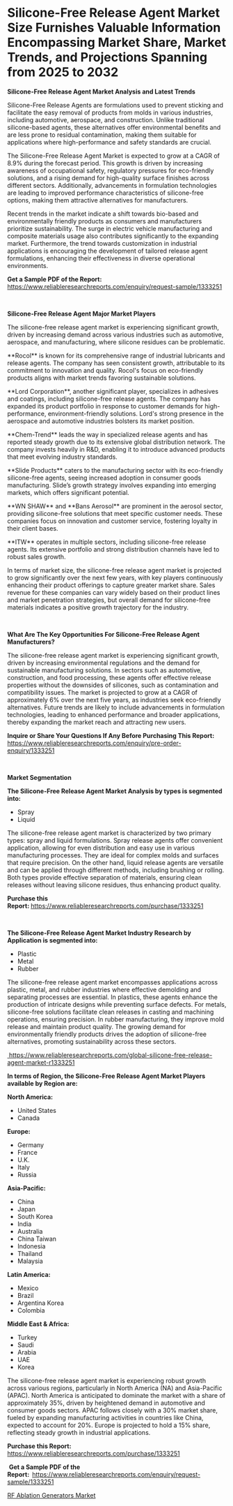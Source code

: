 <p><h1>Silicone-Free Release Agent Market Size Furnishes Valuable Information Encompassing Market Share, Market Trends, and Projections Spanning from 2025 to 2032</h1></p><p><strong>Silicone-Free Release Agent Market Analysis and Latest Trends</strong></p>
<p><p>Silicone-Free Release Agents are formulations used to prevent sticking and facilitate the easy removal of products from molds in various industries, including automotive, aerospace, and construction. Unlike traditional silicone-based agents, these alternatives offer environmental benefits and are less prone to residual contamination, making them suitable for applications where high-performance and safety standards are crucial.</p><p>The Silicone-Free Release Agent Market is expected to grow at a CAGR of 8.9% during the forecast period. This growth is driven by increasing awareness of occupational safety, regulatory pressures for eco-friendly solutions, and a rising demand for high-quality surface finishes across different sectors. Additionally, advancements in formulation technologies are leading to improved performance characteristics of silicone-free options, making them attractive alternatives for manufacturers.</p><p>Recent trends in the market indicate a shift towards bio-based and environmentally friendly products as consumers and manufacturers prioritize sustainability. The surge in electric vehicle manufacturing and composite materials usage also contributes significantly to the expanding market. Furthermore, the trend towards customization in industrial applications is encouraging the development of tailored release agent formulations, enhancing their effectiveness in diverse operational environments.</p></p>
<p><strong>Get a Sample PDF of the Report:&nbsp;</strong> <a href="https://www.reliableresearchreports.com/enquiry/request-sample/1333251?utm_campaign=3255&utm_medium=2&utm_source=Github&utm_content=ia&utm_term=24032025&utm_id=silicone-free-release-agent">https://www.reliableresearchreports.com/enquiry/request-sample/1333251</a></p>
<p>&nbsp;</p>
<p><strong>Silicone-Free Release Agent Major Market Players</strong></p>
<p><p>The silicone-free release agent market is experiencing significant growth, driven by increasing demand across various industries such as automotive, aerospace, and manufacturing, where silicone residues can be problematic.</p><p>**Rocol** is known for its comprehensive range of industrial lubricants and release agents. The company has seen consistent growth, attributable to its commitment to innovation and quality. Rocol's focus on eco-friendly products aligns with market trends favoring sustainable solutions.</p><p>**Lord Corporation**, another significant player, specializes in adhesives and coatings, including silicone-free release agents. The company has expanded its product portfolio in response to customer demands for high-performance, environment-friendly solutions. Lord's strong presence in the aerospace and automotive industries bolsters its market position.</p><p>**Chem-Trend** leads the way in specialized release agents and has reported steady growth due to its extensive global distribution network. The company invests heavily in R&D, enabling it to introduce advanced products that meet evolving industry standards. </p><p>**Slide Products** caters to the manufacturing sector with its eco-friendly silicone-free agents, seeing increased adoption in consumer goods manufacturing. Slide’s growth strategy involves expanding into emerging markets, which offers significant potential.</p><p>**WN SHAW** and **Bans Aerosol** are prominent in the aerosol sector, providing silicone-free solutions that meet specific customer needs. These companies focus on innovation and customer service, fostering loyalty in their client bases.</p><p>**ITW** operates in multiple sectors, including silicone-free release agents. Its extensive portfolio and strong distribution channels have led to robust sales growth.</p><p>In terms of market size, the silicone-free release agent market is projected to grow significantly over the next few years, with key players continuously enhancing their product offerings to capture greater market share. Sales revenue for these companies can vary widely based on their product lines and market penetration strategies, but overall demand for silicone-free materials indicates a positive growth trajectory for the industry.</p></p>
<p>&nbsp;</p>
<p><strong>What Are The Key Opportunities For Silicone-Free Release Agent Manufacturers?</strong></p>
<p><p>The silicone-free release agent market is experiencing significant growth, driven by increasing environmental regulations and the demand for sustainable manufacturing solutions. In sectors such as automotive, construction, and food processing, these agents offer effective release properties without the downsides of silicones, such as contamination and compatibility issues. The market is projected to grow at a CAGR of approximately 6% over the next five years, as industries seek eco-friendly alternatives. Future trends are likely to include advancements in formulation technologies, leading to enhanced performance and broader applications, thereby expanding the market reach and attracting new users.</p></p>
<p><strong>Inquire or Share Your Questions If Any Before Purchasing This Report:</strong> <a href="https://www.reliableresearchreports.com/enquiry/pre-order-enquiry/1333251?utm_campaign=3255&utm_medium=2&utm_source=Github&utm_content=ia&utm_term=24032025&utm_id=silicone-free-release-agent">https://www.reliableresearchreports.com/enquiry/pre-order-enquiry/1333251</a></p>
<p>&nbsp;</p>
<p><strong>Market Segmentation</strong></p>
<p><strong>The Silicone-Free Release Agent Market Analysis by types is segmented into:</strong></p>
<p><ul><li>Spray</li><li>Liquid</li></ul></p>
<p><p>The silicone-free release agent market is characterized by two primary types: spray and liquid formulations. Spray release agents offer convenient application, allowing for even distribution and easy use in various manufacturing processes. They are ideal for complex molds and surfaces that require precision. On the other hand, liquid release agents are versatile and can be applied through different methods, including brushing or rolling. Both types provide effective separation of materials, ensuring clean releases without leaving silicone residues, thus enhancing product quality.</p></p>
<p><strong>Purchase this Report:&nbsp;</strong><a href="https://www.reliableresearchreports.com/purchase/1333251?utm_campaign=3255&utm_medium=2&utm_source=Github&utm_content=ia&utm_term=24032025&utm_id=silicone-free-release-agent">https://www.reliableresearchreports.com/purchase/1333251</a></p>
<p>&nbsp;</p>
<p><strong>The Silicone-Free Release Agent Market Industry Research by Application is segmented into:</strong></p>
<p><ul><li>Plastic</li><li>Metal</li><li>Rubber</li></ul></p>
<p><p>The silicone-free release agent market encompasses applications across plastic, metal, and rubber industries where effective demolding and separating processes are essential. In plastics, these agents enhance the production of intricate designs while preventing surface defects. For metals, silicone-free solutions facilitate clean releases in casting and machining operations, ensuring precision. In rubber manufacturing, they improve mold release and maintain product quality. The growing demand for environmentally friendly products drives the adoption of silicone-free alternatives, promoting sustainability across these sectors.</p></p>
<p><a href="https://www.reliableresearchreports.com/global-silicone-free-release-agent-market-r1333251?utm_campaign=3255&utm_medium=2&utm_source=Github&utm_content=ia&utm_term=24032025&utm_id=silicone-free-release-agent">&nbsp;https://www.reliableresearchreports.com/global-silicone-free-release-agent-market-r1333251</a></p>
<p><strong>In terms of Region, the Silicone-Free Release Agent Market Players available by Region are:</strong></p>
<p>
    <p> <strong> North America: </strong>
        <ul>
            <li>United States</li>
            <li>Canada</li>
        </ul>
        </p> 
    <p> <strong> Europe: </strong>
        <ul>
            <li>Germany</li>
            <li>France</li>
            <li>U.K.</li>
            <li>Italy</li>
            <li>Russia</li>
        </ul>
        </p> 
    <p> <strong> Asia-Pacific: </strong>
        <ul>
            <li>China</li>
            <li>Japan</li>
            <li>South Korea</li>
            <li>India</li>
            <li>Australia</li>
            <li>China Taiwan</li>
            <li>Indonesia</li>
            <li>Thailand</li>
            <li>Malaysia</li>
        </ul>
        </p> 
    <p> <strong> Latin America: </strong>
        <ul>
            <li>Mexico</li>
            <li>Brazil</li>
            <li>Argentina Korea</li>
            <li>Colombia</li>
        </ul>
        </p> 
    <p> <strong> Middle East & Africa: </strong>
        <ul>
            <li>Turkey</li>
            <li>Saudi</li>
            <li>Arabia</li>
            <li>UAE</li>
            <li>Korea</li>
        </ul>
    </p>
    </p>
<p><p>The silicone-free release agent market is experiencing robust growth across various regions, particularly in North America (NA) and Asia-Pacific (APAC). North America is anticipated to dominate the market with a share of approximately 35%, driven by heightened demand in automotive and consumer goods sectors. APAC follows closely with a 30% market share, fueled by expanding manufacturing activities in countries like China, expected to account for 20%. Europe is projected to hold a 15% share, reflecting steady growth in industrial applications.</p></p>
<p><strong>Purchase this Report: </strong><a href="https://www.reliableresearchreports.com/purchase/1333251?utm_campaign=3255&utm_medium=2&utm_source=Github&utm_content=ia&utm_term=24032025&utm_id=silicone-free-release-agent">https://www.reliableresearchreports.com/purchase/1333251</a></p>
<p>&nbsp;<strong>Get a Sample PDF of the Report:&nbsp;&nbsp;</strong><a href="https://www.reliableresearchreports.com/enquiry/request-sample/1333251?utm_campaign=3255&utm_medium=2&utm_source=Github&utm_content=ia&utm_term=24032025&utm_id=silicone-free-release-agent">https://www.reliableresearchreports.com/enquiry/request-sample/1333251</a></p>
<p><strong></strong></p>
<p><p><a href="https://github.com/ancsyanagha/Market-Research-Report-List-1/blob/main/rf-ablation-generators-market.md?utm_campaign=3255&utm_medium=2&utm_source=Github&utm_content=ia&utm_term=24032025&utm_id=silicone-free-release-agent">RF Ablation Generators Market</a></p></p>